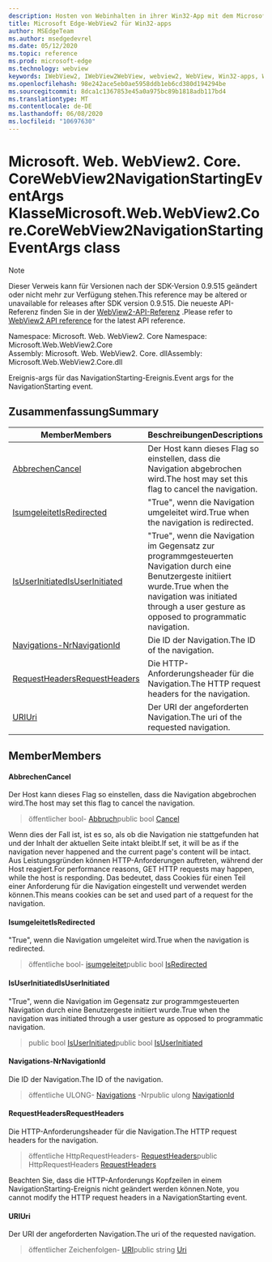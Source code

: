 ```yaml
---
description: Hosten von Webinhalten in ihrer Win32-App mit dem Microsoft Edge WebView2-Steuerelement
title: Microsoft Edge-WebView2 für Win32-apps
author: MSEdgeTeam
ms.author: msedgedevrel
ms.date: 05/12/2020
ms.topic: reference
ms.prod: microsoft-edge
ms.technology: webview
keywords: IWebView2, IWebView2WebView, webview2, WebView, Win32-apps, Win32, Edge, ICoreWebView2, ICoreWebView2Controller, Browser-Steuerelement, Edge-HTML
ms.openlocfilehash: 98e242ace5eb0ae5958ddb1eb6cd380d194294be
ms.sourcegitcommit: 8dca1c1367853e45a0a975bc89b1818adb117bd4
ms.translationtype: MT
ms.contentlocale: de-DE
ms.lasthandoff: 06/08/2020
ms.locfileid: "10697630"
---
```

# <span data-ttu-id="a2b49-104">Microsoft. Web. WebView2. Core. CoreWebView2NavigationStartingEventArgs Klasse</span><span class="sxs-lookup"><span data-stu-id="a2b49-104">Microsoft.Web.WebView2.Core.CoreWebView2NavigationStartingEventArgs class</span></span> 

> [!NOTE]
> <span data-ttu-id="a2b49-105">Dieser Verweis kann für Versionen nach der SDK-Version 0.9.515 geändert oder nicht mehr zur Verfügung stehen.</span><span class="sxs-lookup"><span data-stu-id="a2b49-105">This reference may be altered or unavailable for releases after SDK version 0.9.515.</span></span> <span data-ttu-id="a2b49-106">Die neueste API-Referenz finden Sie in der [WebView2-API-Referenz](../../../webview2-api-reference.md) .</span><span class="sxs-lookup"><span data-stu-id="a2b49-106">Please refer to [WebView2 API reference](../../../webview2-api-reference.md) for the latest API reference.</span></span>

<span data-ttu-id="a2b49-107">Namespace: Microsoft. Web. WebView2. Core </span><span class="sxs-lookup"><span data-stu-id="a2b49-107">Namespace: Microsoft.Web.WebView2.Core</span></span>\
<span data-ttu-id="a2b49-108">Assembly: Microsoft. Web. WebView2. Core. dll</span><span class="sxs-lookup"><span data-stu-id="a2b49-108">Assembly: Microsoft.Web.WebView2.Core.dll</span></span>

<span data-ttu-id="a2b49-109">Ereignis-args für das NavigationStarting-Ereignis.</span><span class="sxs-lookup"><span data-stu-id="a2b49-109">Event args for the NavigationStarting event.</span></span>

## <span data-ttu-id="a2b49-110">Zusammenfassung</span><span class="sxs-lookup"><span data-stu-id="a2b49-110">Summary</span></span>

 <span data-ttu-id="a2b49-111">Member</span><span class="sxs-lookup"><span data-stu-id="a2b49-111">Members</span></span>                        | <span data-ttu-id="a2b49-112">Beschreibungen</span><span class="sxs-lookup"><span data-stu-id="a2b49-112">Descriptions</span></span>
--------------------------------|---------------------------------------------
[<span data-ttu-id="a2b49-113">Abbrechen</span><span class="sxs-lookup"><span data-stu-id="a2b49-113">Cancel</span></span>](#cancel) | <span data-ttu-id="a2b49-114">Der Host kann dieses Flag so einstellen, dass die Navigation abgebrochen wird.</span><span class="sxs-lookup"><span data-stu-id="a2b49-114">The host may set this flag to cancel the navigation.</span></span>
[<span data-ttu-id="a2b49-115">Isumgeleitet</span><span class="sxs-lookup"><span data-stu-id="a2b49-115">IsRedirected</span></span>](#isredirected) | <span data-ttu-id="a2b49-116">"True", wenn die Navigation umgeleitet wird.</span><span class="sxs-lookup"><span data-stu-id="a2b49-116">True when the navigation is redirected.</span></span>
[<span data-ttu-id="a2b49-117">IsUserInitiated</span><span class="sxs-lookup"><span data-stu-id="a2b49-117">IsUserInitiated</span></span>](#isuserinitiated) | <span data-ttu-id="a2b49-118">"True", wenn die Navigation im Gegensatz zur programmgesteuerten Navigation durch eine Benutzergeste initiiert wurde.</span><span class="sxs-lookup"><span data-stu-id="a2b49-118">True when the navigation was initiated through a user gesture as opposed to programmatic navigation.</span></span>
[<span data-ttu-id="a2b49-119">Navigations-Nr</span><span class="sxs-lookup"><span data-stu-id="a2b49-119">NavigationId</span></span>](#navigationid) | <span data-ttu-id="a2b49-120">Die ID der Navigation.</span><span class="sxs-lookup"><span data-stu-id="a2b49-120">The ID of the navigation.</span></span>
[<span data-ttu-id="a2b49-121">RequestHeaders</span><span class="sxs-lookup"><span data-stu-id="a2b49-121">RequestHeaders</span></span>](#requestheaders) | <span data-ttu-id="a2b49-122">Die HTTP-Anforderungsheader für die Navigation.</span><span class="sxs-lookup"><span data-stu-id="a2b49-122">The HTTP request headers for the navigation.</span></span>
[<span data-ttu-id="a2b49-123">URI</span><span class="sxs-lookup"><span data-stu-id="a2b49-123">Uri</span></span>](#uri) | <span data-ttu-id="a2b49-124">Der URI der angeforderten Navigation.</span><span class="sxs-lookup"><span data-stu-id="a2b49-124">The uri of the requested navigation.</span></span>

## <span data-ttu-id="a2b49-125">Member</span><span class="sxs-lookup"><span data-stu-id="a2b49-125">Members</span></span>

#### <span data-ttu-id="a2b49-126">Abbrechen</span><span class="sxs-lookup"><span data-stu-id="a2b49-126">Cancel</span></span> 

<span data-ttu-id="a2b49-127">Der Host kann dieses Flag so einstellen, dass die Navigation abgebrochen wird.</span><span class="sxs-lookup"><span data-stu-id="a2b49-127">The host may set this flag to cancel the navigation.</span></span>

> <span data-ttu-id="a2b49-128">öffentlicher bool- [Abbruch](#cancel)</span><span class="sxs-lookup"><span data-stu-id="a2b49-128">public bool [Cancel](#cancel)</span></span>

<span data-ttu-id="a2b49-129">Wenn dies der Fall ist, ist es so, als ob die Navigation nie stattgefunden hat und der Inhalt der aktuellen Seite intakt bleibt.</span><span class="sxs-lookup"><span data-stu-id="a2b49-129">If set, it will be as if the navigation never happened and the current page's content will be intact.</span></span> <span data-ttu-id="a2b49-130">Aus Leistungsgründen können HTTP-Anforderungen auftreten, während der Host reagiert.</span><span class="sxs-lookup"><span data-stu-id="a2b49-130">For performance reasons, GET HTTP requests may happen, while the host is responding.</span></span> <span data-ttu-id="a2b49-131">Das bedeutet, dass Cookies für einen Teil einer Anforderung für die Navigation eingestellt und verwendet werden können.</span><span class="sxs-lookup"><span data-stu-id="a2b49-131">This means cookies can be set and used part of a request for the navigation.</span></span>

#### <span data-ttu-id="a2b49-132">Isumgeleitet</span><span class="sxs-lookup"><span data-stu-id="a2b49-132">IsRedirected</span></span> 

<span data-ttu-id="a2b49-133">"True", wenn die Navigation umgeleitet wird.</span><span class="sxs-lookup"><span data-stu-id="a2b49-133">True when the navigation is redirected.</span></span>

> <span data-ttu-id="a2b49-134">öffentliche bool- [isumgeleitet](#isredirected)</span><span class="sxs-lookup"><span data-stu-id="a2b49-134">public bool [IsRedirected](#isredirected)</span></span>

#### <span data-ttu-id="a2b49-135">IsUserInitiated</span><span class="sxs-lookup"><span data-stu-id="a2b49-135">IsUserInitiated</span></span> 

<span data-ttu-id="a2b49-136">"True", wenn die Navigation im Gegensatz zur programmgesteuerten Navigation durch eine Benutzergeste initiiert wurde.</span><span class="sxs-lookup"><span data-stu-id="a2b49-136">True when the navigation was initiated through a user gesture as opposed to programmatic navigation.</span></span>

> <span data-ttu-id="a2b49-137">public bool [IsUserInitiated](#isuserinitiated)</span><span class="sxs-lookup"><span data-stu-id="a2b49-137">public bool [IsUserInitiated](#isuserinitiated)</span></span>

#### <span data-ttu-id="a2b49-138">Navigations-Nr</span><span class="sxs-lookup"><span data-stu-id="a2b49-138">NavigationId</span></span> 

<span data-ttu-id="a2b49-139">Die ID der Navigation.</span><span class="sxs-lookup"><span data-stu-id="a2b49-139">The ID of the navigation.</span></span>

> <span data-ttu-id="a2b49-140">öffentliche ULONG- [Navigations](#navigationid) -Nr</span><span class="sxs-lookup"><span data-stu-id="a2b49-140">public ulong [NavigationId](#navigationid)</span></span>

#### <span data-ttu-id="a2b49-141">RequestHeaders</span><span class="sxs-lookup"><span data-stu-id="a2b49-141">RequestHeaders</span></span> 

<span data-ttu-id="a2b49-142">Die HTTP-Anforderungsheader für die Navigation.</span><span class="sxs-lookup"><span data-stu-id="a2b49-142">The HTTP request headers for the navigation.</span></span>

> <span data-ttu-id="a2b49-143">öffentliche HttpRequestHeaders- [RequestHeaders](#requestheaders)</span><span class="sxs-lookup"><span data-stu-id="a2b49-143">public HttpRequestHeaders [RequestHeaders](#requestheaders)</span></span>

<span data-ttu-id="a2b49-144">Beachten Sie, dass die HTTP-Anforderungs Kopfzeilen in einem NavigationStarting-Ereignis nicht geändert werden können.</span><span class="sxs-lookup"><span data-stu-id="a2b49-144">Note, you cannot modify the HTTP request headers in a NavigationStarting event.</span></span>

#### <span data-ttu-id="a2b49-145">URI</span><span class="sxs-lookup"><span data-stu-id="a2b49-145">Uri</span></span> 

<span data-ttu-id="a2b49-146">Der URI der angeforderten Navigation.</span><span class="sxs-lookup"><span data-stu-id="a2b49-146">The uri of the requested navigation.</span></span>

> <span data-ttu-id="a2b49-147">öffentlicher Zeichenfolgen- [URI](#uri)</span><span class="sxs-lookup"><span data-stu-id="a2b49-147">public string [Uri](#uri)</span></span>

